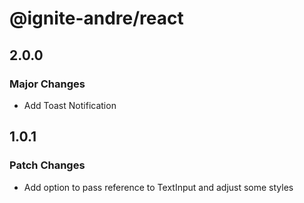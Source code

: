 # @ignite-andre/react

## 2.0.0

### Major Changes

- Add Toast Notification

## 1.0.1

### Patch Changes

- Add option to pass reference to TextInput and adjust some styles
